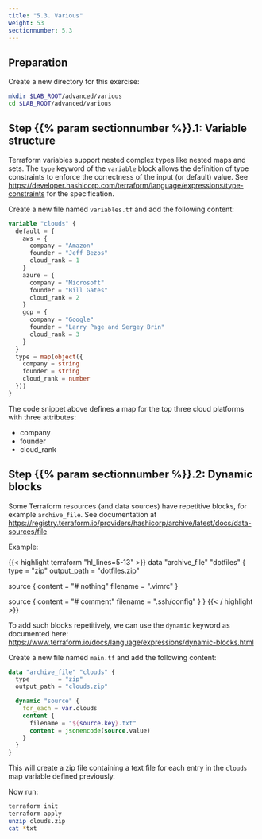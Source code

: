 ```yaml
---
title: "5.3. Various"
weight: 53
sectionnumber: 5.3
---
```



## Preparation

Create a new directory for this exercise:
```bash
mkdir $LAB_ROOT/advanced/various
cd $LAB_ROOT/advanced/various
```


## Step {{% param sectionnumber %}}.1: Variable structure

Terraform variables support nested complex types like nested maps and sets. The `type` keyword of the `variable`
block allows the definition of type constraints to enforce the correctness of the input (or default) value.
See https://developer.hashicorp.com/terraform/language/expressions/type-constraints for the specification.

Create a new file named `variables.tf` and add the following content:

```terraform
variable "clouds" {
  default = {
    aws = {
      company = "Amazon"
      founder = "Jeff Bezos"
      cloud_rank = 1
    }
    azure = {
      company = "Microsoft"
      founder = "Bill Gates"
      cloud_rank = 2
    }
    gcp = {
      company = "Google"
      founder = "Larry Page and Sergey Brin"
      cloud_rank = 3
    }
  }
  type = map(object({
    company = string
    founder = string
    cloud_rank = number
  }))
}
```

The code snippet above defines a map for the top three cloud platforms with three attributes:

* company
* founder
* cloud_rank


## Step {{% param sectionnumber %}}.2: Dynamic blocks

Some Terraform resources (and data sources) have repetitive blocks, for example `archive_file`. See documentation
at https://registry.terraform.io/providers/hashicorp/archive/latest/docs/data-sources/file

Example:

{{< highlight terraform "hl_lines=5-13" >}}
data "archive_file" "dotfiles" {
  type        = "zip"
  output_path = "dotfiles.zip"

  source {
    content  = "# nothing"
    filename = ".vimrc"
  }

  source {
    content  = "# comment"
    filename = ".ssh/config"
  }
}
{{< / highlight >}}

To add such blocks repetitively, we can use the `dynamic` keyword as documented here:
https://www.terraform.io/docs/language/expressions/dynamic-blocks.html

Create a new file named `main.tf` and add the following content:

```terraform
data "archive_file" "clouds" {
  type        = "zip"
  output_path = "clouds.zip"

  dynamic "source" {
    for_each = var.clouds
    content {
      filename = "${source.key}.txt"
      content = jsonencode(source.value)
    }
  }
}
```

This will create a zip file containing a text file for each entry in the `clouds` map variable defined previously.

Now run:

```bash
terraform init
terraform apply
unzip clouds.zip
cat *txt
```
